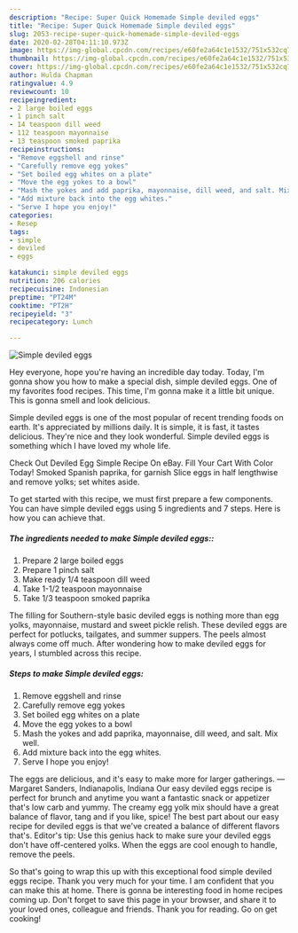 ```yaml
---
description: "Recipe: Super Quick Homemade Simple deviled eggs"
title: "Recipe: Super Quick Homemade Simple deviled eggs"
slug: 2053-recipe-super-quick-homemade-simple-deviled-eggs
date: 2020-02-28T04:11:10.973Z
image: https://img-global.cpcdn.com/recipes/e60fe2a64c1e1532/751x532cq70/simple-deviled-eggs-recipe-main-photo.jpg
thumbnail: https://img-global.cpcdn.com/recipes/e60fe2a64c1e1532/751x532cq70/simple-deviled-eggs-recipe-main-photo.jpg
cover: https://img-global.cpcdn.com/recipes/e60fe2a64c1e1532/751x532cq70/simple-deviled-eggs-recipe-main-photo.jpg
author: Hulda Chapman
ratingvalue: 4.9
reviewcount: 10
recipeingredient:
- 2 large boiled eggs
- 1 pinch salt
- 14 teaspoon dill weed
- 112 teaspoon mayonnaise
- 13 teaspoon smoked paprika
recipeinstructions:
- "Remove eggshell and rinse"
- "Carefully remove egg yokes"
- "Set boiled egg whites on a plate"
- "Move the egg yokes to a bowl"
- "Mash the yokes and add paprika, mayonnaise, dill weed, and salt. Mix well."
- "Add mixture back into the egg whites."
- "Serve I hope you enjoy!"
categories:
- Resep
tags:
- simple
- deviled
- eggs

katakunci: simple deviled eggs
nutrition: 206 calories
recipecuisine: Indonesian
preptime: "PT24M"
cooktime: "PT2H"
recipeyield: "3"
recipecategory: Lunch

---
```



![Simple deviled eggs](https://img-global.cpcdn.com/recipes/e60fe2a64c1e1532/751x532cq70/simple-deviled-eggs-recipe-main-photo.jpg)

Hey everyone, hope you're having an incredible day today. Today, I'm gonna show you how to make a special dish, simple deviled eggs. One of my favorites food recipes. This time, I'm gonna make it a little bit unique. This is gonna smell and look delicious.

Simple deviled eggs is one of the most popular of recent trending foods on earth. It's appreciated by millions daily. It is simple, it is fast, it tastes delicious. They're nice and they look wonderful. Simple deviled eggs is something which I have loved my whole life.

Check Out Deviled Egg Simple Recipe On eBay. Fill Your Cart With Color Today! Smoked Spanish paprika, for garnish Slice eggs in half lengthwise and remove yolks; set whites aside.


To get started with this recipe, we must first prepare a few components. You can have simple deviled eggs using 5 ingredients and 7 steps. Here is how you can achieve that.

##### The ingredients needed to make Simple deviled eggs::

1. Prepare 2 large boiled eggs
1. Prepare 1 pinch salt
1. Make ready 1/4 teaspoon dill weed
1. Take 1-1/2 teaspoon mayonnaise
1. Take 1/3 teaspoon smoked paprika


The filling for Southern-style basic deviled eggs is nothing more than egg yolks, mayonnaise, mustard and sweet pickle relish. These deviled eggs are perfect for potlucks, tailgates, and summer suppers. The peels almost always come off much. After wondering how to make deviled eggs for years, I stumbled across this recipe. 

##### Steps to make Simple deviled eggs:

1. Remove eggshell and rinse
1. Carefully remove egg yokes
1. Set boiled egg whites on a plate
1. Move the egg yokes to a bowl
1. Mash the yokes and add paprika, mayonnaise, dill weed, and salt. Mix well.
1. Add mixture back into the egg whites.
1. Serve I hope you enjoy!


The eggs are delicious, and it&#39;s easy to make more for larger gatherings. —Margaret Sanders, Indianapolis, Indiana Our easy deviled eggs recipe is perfect for brunch and anytime you want a fantastic snack or appetizer that&#39;s low carb and yummy. The creamy egg yolk mix should have a great balance of flavor, tang and if you like, spice! The best part about our easy recipe for deviled eggs is that we&#39;ve created a balance of different flavors that&#39;s. Editor&#39;s tip: Use this genius hack to make sure your deviled eggs don&#39;t have off-centered yolks. When the eggs are cool enough to handle, remove the peels. 

So that's going to wrap this up with this exceptional food simple deviled eggs recipe. Thank you very much for your time. I am confident that you can make this at home. There is gonna be interesting food in home recipes coming up. Don't forget to save this page in your browser, and share it to your loved ones, colleague and friends. Thank you for reading. Go on get cooking!
